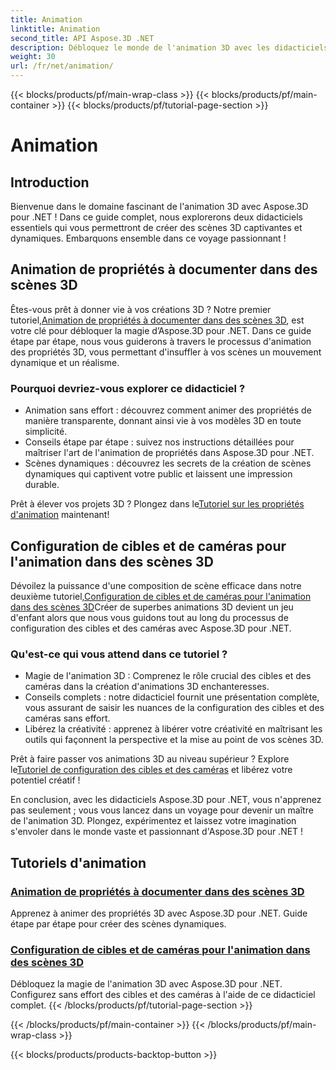 ```yaml
---
title: Animation
linktitle: Animation
second_title: API Aspose.3D .NET
description: Débloquez le monde de l'animation 3D avec les didacticiels Aspose.3D pour .NET. Apprenez à animer des propriétés et à configurer des cibles et des caméras pour des scènes dynamiques sans effort.
weight: 30
url: /fr/net/animation/
---
```


{{< blocks/products/pf/main-wrap-class >}}
{{< blocks/products/pf/main-container >}}
{{< blocks/products/pf/tutorial-page-section >}}

# Animation

## Introduction

Bienvenue dans le domaine fascinant de l'animation 3D avec Aspose.3D pour .NET ! Dans ce guide complet, nous explorerons deux didacticiels essentiels qui vous permettront de créer des scènes 3D captivantes et dynamiques. Embarquons ensemble dans ce voyage passionnant !

## Animation de propriétés à documenter dans des scènes 3D
Êtes-vous prêt à donner vie à vos créations 3D ? Notre premier tutoriel,[Animation de propriétés à documenter dans des scènes 3D](./property-to-document/), est votre clé pour débloquer la magie d’Aspose.3D pour .NET. Dans ce guide étape par étape, nous vous guiderons à travers le processus d'animation des propriétés 3D, vous permettant d'insuffler à vos scènes un mouvement dynamique et un réalisme.

### Pourquoi devriez-vous explorer ce didacticiel ?
- Animation sans effort : découvrez comment animer des propriétés de manière transparente, donnant ainsi vie à vos modèles 3D en toute simplicité.
- Conseils étape par étape : suivez nos instructions détaillées pour maîtriser l'art de l'animation de propriétés dans Aspose.3D pour .NET.
- Scènes dynamiques : découvrez les secrets de la création de scènes dynamiques qui captivent votre public et laissent une impression durable.

 Prêt à élever vos projets 3D ? Plongez dans le[Tutoriel sur les propriétés d'animation](./property-to-document/) maintenant!

## Configuration de cibles et de caméras pour l'animation dans des scènes 3D
 Dévoilez la puissance d'une composition de scène efficace dans notre deuxième tutoriel,[Configuration de cibles et de caméras pour l'animation dans des scènes 3D](./setup-target-camera/)Créer de superbes animations 3D devient un jeu d'enfant alors que nous vous guidons tout au long du processus de configuration des cibles et des caméras avec Aspose.3D pour .NET.

### Qu'est-ce qui vous attend dans ce tutoriel ?
- Magie de l'animation 3D : Comprenez le rôle crucial des cibles et des caméras dans la création d'animations 3D enchanteresses.
- Conseils complets : notre didacticiel fournit une présentation complète, vous assurant de saisir les nuances de la configuration des cibles et des caméras sans effort.
- Libérez la créativité : apprenez à libérer votre créativité en maîtrisant les outils qui façonnent la perspective et la mise au point de vos scènes 3D.

 Prêt à faire passer vos animations 3D au niveau supérieur ? Explore le[Tutoriel de configuration des cibles et des caméras](./setup-target-camera/) et libérez votre potentiel créatif !

En conclusion, avec les didacticiels Aspose.3D pour .NET, vous n'apprenez pas seulement ; vous vous lancez dans un voyage pour devenir un maître de l'animation 3D. Plongez, expérimentez et laissez votre imagination s'envoler dans le monde vaste et passionnant d'Aspose.3D pour .NET !
## Tutoriels d'animation
### [Animation de propriétés à documenter dans des scènes 3D](./property-to-document/)
Apprenez à animer des propriétés 3D avec Aspose.3D pour .NET. Guide étape par étape pour créer des scènes dynamiques.
### [Configuration de cibles et de caméras pour l'animation dans des scènes 3D](./setup-target-camera/)
Débloquez la magie de l'animation 3D avec Aspose.3D pour .NET. Configurez sans effort des cibles et des caméras à l'aide de ce didacticiel complet.
{{< /blocks/products/pf/tutorial-page-section >}}

{{< /blocks/products/pf/main-container >}}
{{< /blocks/products/pf/main-wrap-class >}}

{{< blocks/products/products-backtop-button >}}
